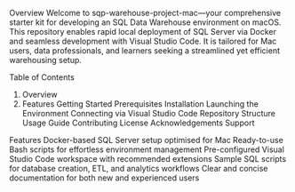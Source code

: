 Overview
Welcome to sqp-warehouse-project-mac—your comprehensive starter kit for developing an SQL Data Warehouse environment on macOS.
This repository enables rapid local deployment of SQL Server via Docker and seamless development with Visual Studio Code.
It is tailored for Mac users, data professionals, and learners seeking a streamlined yet efficient warehousing setup.

Table of Contents
1. Overview
2. Features
Getting Started
  Prerequisites
  Installation
  Launching the Environment
  Connecting via Visual Studio Code
Repository Structure
Usage Guide
Contributing
License
Acknowledgements
Support


Features
Docker-based SQL Server setup optimised for Mac
Ready-to-use Bash scripts for effortless environment management
Pre-configured Visual Studio Code workspace with recommended extensions
Sample SQL scripts for database creation, ETL, and analytics workflows
Clear and concise documentation for both new and experienced users


